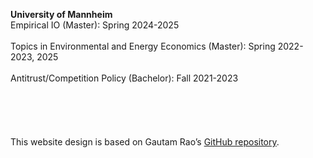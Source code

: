 __University of Mannheim__   
Empirical IO (Master): Spring 2024-2025<br>  
Topics in Environmental and Energy Economics (Master): Spring 2022-2023, 2025<br>  
Antitrust/Competition Policy (Bachelor): Fall 2021-2023<br>   
<br>   
<br>   
This website design is based on Gautam Rao’s [GitHub repository](https://github.com/gautamrao/gautamrao.github.io).

